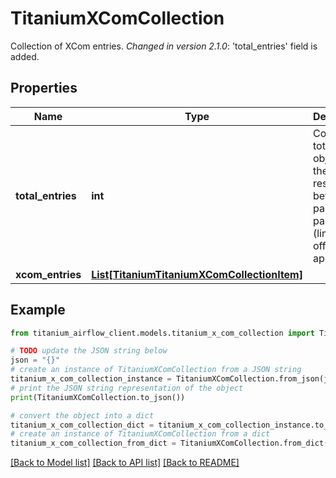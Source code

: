 # TitaniumXComCollection

Collection of XCom entries.  *Changed in version 2.1.0*&#58; 'total_entries' field is added. 

## Properties

Name | Type | Description | Notes
------------ | ------------- | ------------- | -------------
**total_entries** | **int** | Count of total objects in the current result set before pagination parameters (limit, offset) are applied.  | [optional] 
**xcom_entries** | [**List[TitaniumTitaniumXComCollectionItem]**](TitaniumXComCollectionItem.md) |  | [optional] 

## Example

```python
from titanium_airflow_client.models.titanium_x_com_collection import TitaniumXComCollection

# TODO update the JSON string below
json = "{}"
# create an instance of TitaniumXComCollection from a JSON string
titanium_x_com_collection_instance = TitaniumXComCollection.from_json(json)
# print the JSON string representation of the object
print(TitaniumXComCollection.to_json())

# convert the object into a dict
titanium_x_com_collection_dict = titanium_x_com_collection_instance.to_dict()
# create an instance of TitaniumXComCollection from a dict
titanium_x_com_collection_from_dict = TitaniumXComCollection.from_dict(titanium_x_com_collection_dict)
```
[[Back to Model list]](../README.md#documentation-for-models) [[Back to API list]](../README.md#documentation-for-api-endpoints) [[Back to README]](../README.md)


